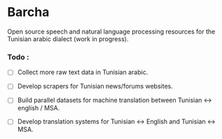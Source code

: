 # Barcha

Open source speech and natural language processing resources for the Tunisian arabic dialect (work in progress).

### Todo : 

- [ ] Collect more raw text data in Tunisian arabic.
- [ ] Develop scrapers for Tunisian news/forums websites. 
- [ ] Build parallel datasets for machine translation between Tunisian <-> english / MSA.
- [ ] Develop translation systems for Tunisian <-> English and Tunisian <-> MSA.
 
